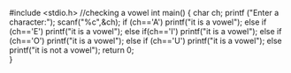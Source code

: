 #include <stdio.h>
//checking a vowel
int main()
{
    char ch;
        printf ("Enter a character:");
        scanf("%c",&ch);
    if (ch=='A')
        printf("it is a vowel");
    else if (ch=='E')
        printf("it is a vowel");
    else if(ch=='I')
        printf("it is a vowel");
    else if (ch=='O')
        printf("it is a vowel");
    else if (ch=='U')
        printf("it is a vowel");
    else
        printf("it is not a vowel");
        return 0;    
}
